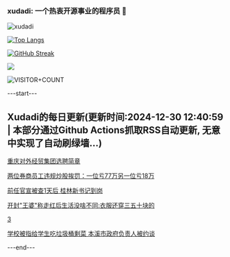 ### xudadi: 一个热衷开源事业的程序员 👋

![xudadi](https://github-readme-stats-git-masterorgs-github-readme-stats-team.vercel.app/api?username=xudadi)

[![Top Langs](https://github-readme-stats.vercel.app/api/top-langs/?username=xudadi)](https://github.com/anuraghazra/github-readme-stats)

[![GitHub Streak](https://streak-stats.demolab.com?user=xudadi&locale=zh_Hans)](https://git.io/streak-stats)

![](https://raw.githubusercontent.com/xudadi/xudadi/main/assets/github-contribution-grid-snake.svg)

![VISITOR+COUNT](https://komarev.com/ghpvc/?username=xudadi&label=VISITOR+COUNT)


---start---

## Xudadi的每日更新(更新时间:2024-12-30 12:40:59 | 本部分通过Github Actions抓取RSS自动更新, 无意中实现了自动刷绿墙...)

[重庆对外经贸集团选聘简章](https://www.gongkaoleida.com/article/2247742)

[两位券商员工违规炒股挨罚：一位亏77万另一位亏18万](https://m.163.com/news/article/JKJUN0T305198CJN.html)

[前任官宣被查1天后 桂林新书记到岗](https://m.163.com/news/article/JKJLTD5E0530M570.html)

[开封"王婆"称走红后生活没啥不同:衣服还穿三五十块的](https://m.163.com/news/article/JKJOOJRL0530JPVV.html)

[3](https://m.163.com/touch/news/sub/domestic)

[学校被指给学生吃垃圾桶剩菜 本溪市政府负责人被约谈](https://m.163.com/news/article/JKJP16V0000189PS.html)

---end---
